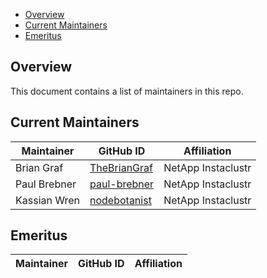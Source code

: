 - [Overview](#overview)
- [Current Maintainers](#current-maintainers)
- [Emeritus](#emeritus)

## Overview

This document contains a list of maintainers in this repo.

## Current Maintainers

| Maintainer         | GitHub ID                                                 | Affiliation |
| ------------------ | --------------------------------------------------------- | ----------- |
| Brian Graf         | [TheBrianGraf](https://github.com/thebriangraf)           | NetApp Instaclustr |
| Paul Brebner       | [paul-brebner](https://github.com/paul-brebner)           | NetApp Instaclustr |
| Kassian Wren       | [nodebotanist](https://github.com/nodebotanist)           | NetApp Instaclustr |


## Emeritus

| Maintainer         | GitHub ID                                                 | Affiliation |
| ------------------ | --------------------------------------------------------- | ----------- |
